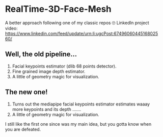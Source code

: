 # RealTime-3D-Face-Mesh
A better approach following one of my classic repos 🙄
LinkedIn project video: https://www.linkedin.com/feed/update/urn:li:ugcPost:6749606044516802560/

## Well, the old pipeline...
1. Facial keypoints estimator (dlib 68 points detector).
2. Fine grained image depth estimator.
3. A little of geometry magic for visualization.

## The new one!
1. Turns out the mediapipe facial keypoints estimator estimates waaay more keypoints and its depth .......
2. A little of geometry magic for visualization.


I still like the first one since was my main idea, but you gotta know when you are defeated.

